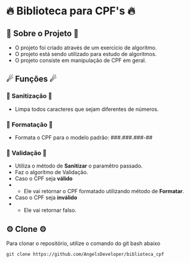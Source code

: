 # 🔥 Biblioteca para CPF's 🔥

## 🚀 Sobre o Projeto 🚀

- O projeto foi criado através de um exercicio de algoritmo.
- O projeto está sendo utilizado para estudo de algoritmos.
- O projeto consiste em manipulação de CPF em geral.

## ☄ Funções ☄

### 🎇 Sanitização 🎇

- Limpa todos caracteres que sejam diferentes de números.

### 🎇 Formatação 🎇

- Formata o CPF para o modelo padrão: ###.###.###-## 

### 🎇 Validação 🎇

- Utiliza o método de **Sanitizar** o paramêtro passado.
- Faz o algoritmo de Validação.
- Caso o CPF seja **válido**
- -  Ele vai retornar o CPF formatado utilizando método de **Formatar**.
-  Caso o CPF seja **inválido**
- -  Ele vai retornar falso.

## ⚙ Clone ⚙

Para clonar o repositório, utilize o comando do git bash abaixo

```
git clone https://github.com/AngelsDeveloper/biblioteca_cpf
```
